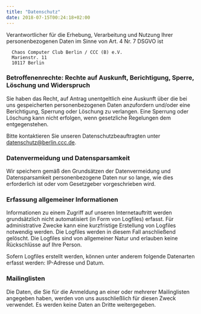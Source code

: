 ```yaml
---
title: "Datenschutz"
date: 2018-07-15T00:24:18+02:00
---
```


Verantwortlicher für die Erhebung, Verarbeitung und Nutzung Ihrer personenbezogenen Daten im Sinne von Art. 4 Nr. 7 DSGVO ist

```
  Chaos Computer Club Berlin / CCC (B) e.V.
  Marienstr. 11
  10117 Berlin
```


### Betroffenenrechte: Rechte auf Auskunft, Berichtigung, Sperre, Löschung und Widerspruch

Sie haben das Recht, auf Antrag unentgeltlich eine Auskunft über die bei uns gespeicherten personenbezogenen Daten anzufordern und/oder eine Berichtigung, Sperrung oder Löschung zu verlangen. Eine Sperrung oder Löschung kann nicht erfolgen, wenn gesetzliche Regelungen dem entgegenstehen.

Bitte kontaktieren Sie unseren Datenschutzbeauftragten unter <datenschutz@berlin.ccc.de>.

### Datenvermeidung und Datensparsamkeit

Wir speichern gemäß den Grundsätzen der Datenvermeidung und Datensparsamkeit personenbezogene Daten nur so lange, wie dies erforderlich ist oder vom Gesetzgeber vorgeschrieben wird.

### Erfassung allgemeiner Informationen

Informationen zu einem Zugriff auf unseren Internetauftritt werden grundsätzlich nicht automatisiert (in Form von Logfiles) erfasst. Für administrative Zwecke kann eine kurzfristige Erstellung von Logfiles notwendig werden. Die Logfiles werden in diesem Fall anschließend gelöscht. Die Logfiles sind von allgemeiner Natur und erlauben keine Rückschlüsse auf Ihre Person.

Sofern Logfiles erstellt werden, können unter anderem folgende Datenarten erfasst werden: IP-Adresse und Datum.

### Mailinglisten
Die Daten, die Sie für die Anmeldung an einer oder mehrerer Mailinglisten angegeben haben, werden von uns ausschließlich für diesen Zweck verwendet. Es werden keine Daten an Dritte weitergegeben.


